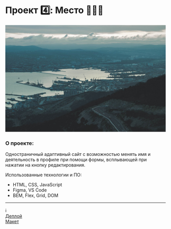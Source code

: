 # Проект :four:: Место :evergreen_tree::evergreen_tree::evergreen_tree:
![картинка](./images/Новороссийск.jpg)
### О проекте:
Одностраничный адаптивный сайт с возможностью менять имя и деятельность в профиле при помощи формы, всплывающей при нажатии на кнопку редактирования.

Использованные технологии и ПО:
* HTML, CSS, JavaScript
* Figma, VS Code
* BEM, Flex, Grid, DOM
------
:information_source:\
[Деплой]()\
[Макет](https://www.figma.com/file/UBc0t42LpJBOtdVS4RZLzj/JavaScript.-Sprint-4-(Copy)?node-id=0%3A1)
